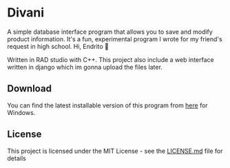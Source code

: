 # Divani 

A simple database interface program that allows you to save and modify product information. It's a fun, experimental program I wrote for my friend's request in high school. Hi, Endrito :wave:

Written in RAD studio with C++. This project also include a web interface written in django which im gonna upload the files later.

## Download

You can find the latest installable version of this program from [here](https://github.com/dincerhalit/divani/tree/master/Divani) for Windows.

## License

This project is licensed under the MIT License - see the [LICENSE.md](LICENSE.md) file for details
